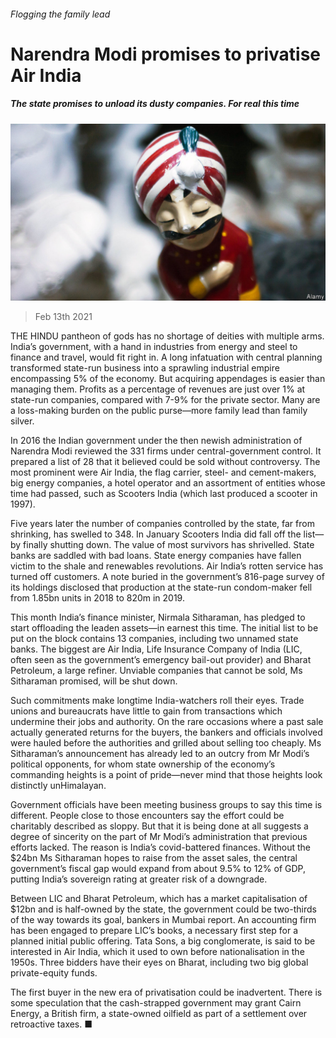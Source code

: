 ###### Flogging the family lead

# Narendra Modi promises to privatise Air India 

##### The state promises to unload its dusty companies. For real this time 

![image](images/20210213_wbp501.jpg) 

> Feb 13th 2021 


THE HINDU pantheon of gods has no shortage of deities with multiple arms. India’s government, with a hand in industries from energy and steel to finance and travel, would fit right in. A long infatuation with central planning transformed state-run business into a sprawling industrial empire encompassing 5% of the economy. But acquiring appendages is easier than managing them. Profits as a percentage of revenues are just over 1% at state-run companies, compared with 7-9% for the private sector. Many are a loss-making burden on the public purse—more family lead than family silver.


In 2016 the Indian government under the then newish administration of Narendra Modi reviewed the 331 firms under central-government control. It prepared a list of 28 that it believed could be sold without controversy. The most prominent were Air India, the flag carrier, steel- and cement-makers, big energy companies, a hotel operator and an assortment of entities whose time had passed, such as Scooters India (which last produced a scooter in 1997).



Five years later the number of companies controlled by the state, far from shrinking, has swelled to 348. In January Scooters India did fall off the list—by finally shutting down. The value of most survivors has shrivelled. State banks are saddled with bad loans. State energy companies have fallen victim to the shale and renewables revolutions. Air India’s rotten service has turned off customers. A note buried in the government’s 816-page survey of its holdings disclosed that production at the state-run condom-maker fell from 1.85bn units in 2018 to 820m in 2019.


This month India’s finance minister, Nirmala Sitharaman, has pledged to start offloading the leaden assets—in earnest this time. The initial list to be put on the block contains 13 companies, including two unnamed state banks. The biggest are Air India, Life Insurance Company of India (LIC, often seen as the government’s emergency bail-out provider) and Bharat Petroleum, a large refiner. Unviable companies that cannot be sold, Ms Sitharaman promised, will be shut down.


Such commitments make longtime India-watchers roll their eyes. Trade unions and bureaucrats have little to gain from transactions which undermine their jobs and authority. On the rare occasions where a past sale actually generated returns for the buyers, the bankers and officials involved were hauled before the authorities and grilled about selling too cheaply. Ms Sitharaman’s announcement has already led to an outcry from Mr Modi’s political opponents, for whom state ownership of the economy’s commanding heights is a point of pride—never mind that those heights look distinctly unHimalayan.


Government officials have been meeting business groups to say this time is different. People close to those encounters say the effort could be charitably described as sloppy. But that it is being done at all suggests a degree of sincerity on the part of Mr Modi’s administration that previous efforts lacked. The reason is India’s covid-battered finances. Without the $24bn Ms Sitharaman hopes to raise from the asset sales, the central government’s fiscal gap would expand from about 9.5% to 12% of GDP, putting India’s sovereign rating at greater risk of a downgrade.


Between LIC and Bharat Petroleum, which has a market capitalisation of $12bn and is half-owned by the state, the government could be two-thirds of the way towards its goal, bankers in Mumbai report. An accounting firm has been engaged to prepare LIC’s books, a necessary first step for a planned initial public offering. Tata Sons, a big conglomerate, is said to be interested in Air India, which it used to own before nationalisation in the 1950s. Three bidders have their eyes on Bharat, including two big global private-equity funds.


The first buyer in the new era of privatisation could be inadvertent. There is some speculation that the cash-strapped government may grant Cairn Energy, a British firm, a state-owned oilfield as part of a settlement over retroactive taxes. ■

